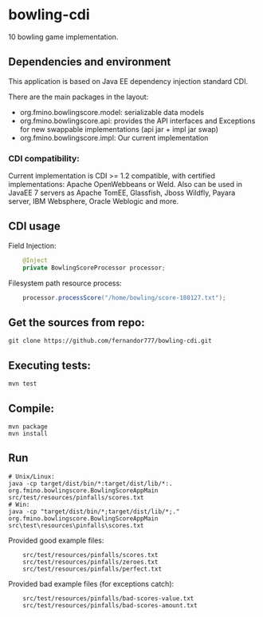 # bowling-cdi
10 bowling game implementation.

## Dependencies and environment
This application is based on Java EE dependency injection standard CDI.

There are the main packages in the layout:
* org.fmino.bowlingscore.model:  serializable data models
* org.fmino.bowlingscore.api: provides the API interfaces and Exceptions for new swappable implementations (api jar + impl jar swap)
* org.fmino.bowlingscore.impl: Our current implementation

### CDI compatibility:
Current implementation is CDI >= 1.2 compatible, with certified implementations: Apache OpenWebbeans or Weld. Also can be used in JavaEE 7 servers as Apache TomEE, Glassfish, Jboss Wildfly, Payara server, IBM Websphere, Oracle Weblogic and more.

## CDI usage
Field Injection:
```java
    @Inject
    private BowlingScoreProcessor processor;
```

Filesystem path resource process:
```java
    processor.processScore("/home/bowling/score-180127.txt");
```

## Get the sources from repo:
```
git clone https://github.com/fernandor777/bowling-cdi.git
```

## Executing tests:
```
mvn test
```

## Compile:
```
mvn package
mvn install
```

## Run
```
# Unix/Linux:
java -cp target/dist/bin/*:target/dist/lib/*:. org.fmino.bowlingscore.BowlingScoreAppMain src/test/resources/pinfalls/scores.txt
# Win:
java -cp "target/dist/bin/*;target/dist/lib/*;." org.fmino.bowlingscore.BowlingScoreAppMain src\test\resources\pinfalls\scores.txt
```

Provided good example files:
```
    src/test/resources/pinfalls/scores.txt
    src/test/resources/pinfalls/zeroes.txt
    src/test/resources/pinfalls/perfect.txt
```
    
Provided bad example files (for exceptions catch):
```
    src/test/resources/pinfalls/bad-scores-value.txt
    src/test/resources/pinfalls/bad-scores-amount.txt
```
